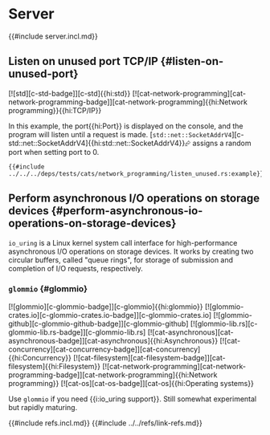# Server

{{#include server.incl.md}}

## Listen on unused port TCP/IP {#listen-on-unused-port}

[![std][c-std-badge]][c-std]{{hi:std}}  [![cat-network-programming][cat-network-programming-badge]][cat-network-programming]{{hi:Network programming}}{{hi:TCP/IP}}

In this example, the port{{hi:Port}} is displayed on the console, and the program will listen until a request is made. [`std::net::SocketAddrV4`][c-std::net::SocketAddrV4]{{hi:std::net::SocketAddrV4}}⮳ assigns a random port when setting port to 0.

```rust,editable
{{#include ../../../deps/tests/cats/network_programming/listen_unused.rs:example}}
```

## Perform asynchronous I/O operations on storage devices {#perform-asynchronous-io-operations-on-storage-devices}

`io_uring` is a Linux kernel system call interface for high-performance asynchronous I/O operations on storage devices. It works by creating two circular buffers, called "queue rings", for storage of submission and completion of I/O requests, respectively.

### `glommio` {#glommio}

[![glommio][c-glommio-badge]][c-glommio]{{hi:glommio}}
[![glommio-crates.io][c-glommio-crates.io-badge]][c-glommio-crates.io]
[![glommio-github][c-glommio-github-badge]][c-glommio-github]
[![glommio-lib.rs][c-glommio-lib.rs-badge]][c-glommio-lib.rs]
[![cat-asynchronous][cat-asynchronous-badge]][cat-asynchronous]{{hi:Asynchronous}}
[![cat-concurrency][cat-concurrency-badge]][cat-concurrency]{{hi:Concurrency}}
[![cat-filesystem][cat-filesystem-badge]][cat-filesystem]{{hi:Filesystem}}
[![cat-network-programming][cat-network-programming-badge]][cat-network-programming]{{hi:Network programming}}
[![cat-os][cat-os-badge]][cat-os]{{hi:Operating systems}}

Use `glommio` if you need {{i:io_uring support}}. Still somewhat experimental but rapidly maturing.

{{#include refs.incl.md}}
{{#include ../../refs/link-refs.md}}

<div class="hidden">
</div>

